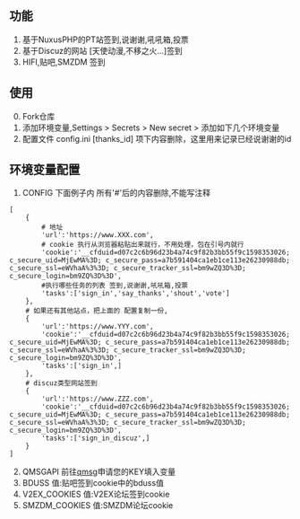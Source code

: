 ## 功能
1. 基于NuxusPHP的PT站签到,说谢谢,吼吼箱,投票
2. 基于Discuz的网站 [天使动漫,不移之火...]签到
3. HIFI,贴吧,SMZDM 签到
## 使用
0. Fork仓库
1. 添加环境变量,Settings > Secrets > New secret > 添加如下几个环境变量
2. 配置文件 config.ini [thanks_id] 项下内容删除，这里用来记录已经说谢谢的id
## 环境变量配置
1. CONFIG 下面例子内 所有'#'后的内容删除,不能写注释
````
[
    {
        # 地址
        'url':'https://www.XXX.com', 
        # cookie 执行从浏览器粘贴出来就行，不用处理，包在引号内就行
        'cookie':'__cfduid=d07c2c6b96d23b4a74c9f82b3bb55f9c1598353026; c_secure_uid=MjEwMA%3D; c_secure_pass=a7b591404ca1eb1ce113e26230988db; c_secure_ssl=eWVhaA%3%3D; c_secure_tracker_ssl=bm9wZQ3D%3D; c_secure_login=bm9ZQ%3D%3D',
        #执行哪些任务的列表 签到,说谢谢,吼吼箱,投票
        'tasks':['sign_in','say_thanks','shout','vote'] 
	},
    # 如果还有其他站点，把上面的 配置复制一份,
    {
        'url':'https://www.YYY.com', 
        'cookie':'__cfduid=d07c2c6b96d23b4a74c9f82b3bb55f9c1598353026; c_secure_uid=MjEwMA%3D; c_secure_pass=a7b591404ca1eb1ce113e26230988db; c_secure_ssl=eWVhaA%3%3D; c_secure_tracker_ssl=bm9wZQ3D%3D; c_secure_login=bm9ZQ%3D%3D',
        'tasks':['sign_in',] 
	},
    # discuz类型网站签到
    {
        'url':'https://www.ZZZ.com', 
        'cookie':'__cfduid=d07c2c6b96d23b4a74c9f82b3bb55f9c1598353026; c_secure_uid=MjEwMA%3D; c_secure_pass=a7b591404ca1eb1ce113e26230988db; c_secure_ssl=eWVhaA%3%3D; c_secure_tracker_ssl=bm9wZQ3D%3D; c_secure_login=bm9ZQ%3D%3D',
        'tasks':['sign_in_discuz',] 
	}
]
````
2. QMSGAPI 前往[qmsg](https://qmsg.zendee.cn)申请您的KEY填入变量
3. BDUSS 值:贴吧签到cookie中的bduss值
4. V2EX_COOKIES 值:V2EX论坛签到cookie
5. SMZDM_COOKIES 值:SMZDM论坛cookie
